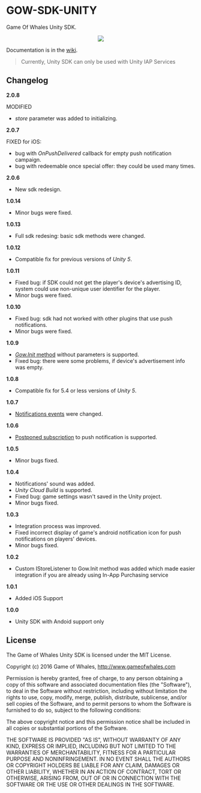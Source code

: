 # GOW-SDK-UNITY
Game Of Whales Unity SDK.

<p align=center>
<img src=http://www.gameofwhales.com/sites/default/files/logo.png>
</p>

Documentation is in the [wiki](https://github.com/Game-of-whales/GOW-SDK-UNITY/wiki).
> Currently, Unity SDK can only be used with Unity IAP Services

Changelog
---------
**2.0.8**

MODIFIED
* _store_ parameter was added to initializing.

**2.0.7**

FIXED for iOS:
* bug with _OnPushDelivered_ callback for empty push notification campaign.
* bug with redeemable once special offer: they could be used many times.

**2.0.6**
* New sdk redesign.

**1.0.14**
* Minor bugs were fixed.

**1.0.13**
* Full sdk redesing: basic sdk methods were changed.

**1.0.12**
* Compatible fix for previous versions of _Unity 5_.

**1.0.11**
* Fixed bug: if SDK could not get the player's device's advertising ID, system could use non-unique user identifier for the player.
* Minor bugs were fixed.

**1.0.10**
* Fixed bug: sdk had not worked with other plugins that use push notifications.
* Minor bugs were fixed.

**1.0.9**
* [_Gow.Init_ method](https://github.com/Game-of-whales/GOW-SDK-UNITY/wiki/Init) without parameters is supported.
* Fixed bug: there were some problems, if device's advertisement info was empty. 

**1.0.8**
* Compatible fix for 5.4 or less versions of _Unity 5_.

**1.0.7**
* [Notifications events](https://github.com/Game-of-whales/GOW-SDK-UNITY/wiki/Subscribe-to-push-notifications) were changed.

**1.0.6**
* [Postponed subscription](https://github.com/Game-of-whales/GOW-SDK-UNITY/wiki/Subscribe-to-push-notifications) to push notification is supported.

**1.0.5**
* Minor bugs fixed.

**1.0.4**
* Notifications' sound was added.
* _Unity Cloud Build_ is supported.
* Fixed bug: game settings wasn't saved in the Unity project. 
* Minor bugs fixed.

**1.0.3**
* Integration process was improved.
* Fixed incorrect display of game's android notification icon for push notifications on players' devices.
* Minor bugs fixed.

**1.0.2**
* Custom IStoreListener to Gow.Init method was added which made easier integration if you are already using In-App Purchasing service

**1.0.1**
* Added iOS Support

**1.0.0**
* Unity SDK with Andoid support only

## License

The Game of Whales Unity SDK is licensed under the MIT License.

Copyright (c) 2016 Game of Whales, http://www.gameofwhales.com

Permission is hereby granted, free of charge, to any person obtaining a copy of this software and associated documentation files (the "Software"), to deal in the Software without restriction, including without limitation the rights to use, copy, modify, merge, publish, distribute, sublicense, and/or sell copies of the Software, and to permit persons to whom the Software is furnished to do so, subject to the following conditions:

The above copyright notice and this permission notice shall be included in all copies or substantial portions of the Software.

THE SOFTWARE IS PROVIDED "AS IS", WITHOUT WARRANTY OF ANY KIND, EXPRESS OR IMPLIED, INCLUDING BUT NOT LIMITED TO THE WARRANTIES OF MERCHANTABILITY, FITNESS FOR A PARTICULAR PURPOSE AND NONINFRINGEMENT. IN NO EVENT SHALL THE AUTHORS OR COPYRIGHT HOLDERS BE LIABLE FOR ANY CLAIM, DAMAGES OR OTHER LIABILITY, WHETHER IN AN ACTION OF CONTRACT, TORT OR OTHERWISE, ARISING FROM, OUT OF OR IN CONNECTION WITH THE SOFTWARE OR THE USE OR OTHER DEALINGS IN THE SOFTWARE.
